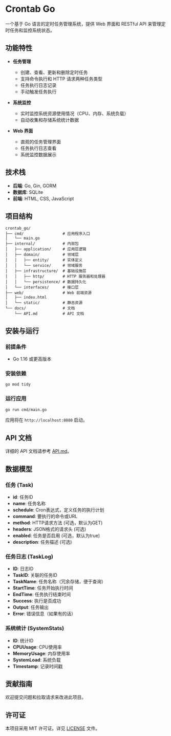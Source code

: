 # Crontab Go

一个基于 Go 语言的定时任务管理系统，提供 Web 界面和 RESTful API 来管理定时任务和监控系统状态。

## 功能特性

- **任务管理**
  - 创建、查看、更新和删除定时任务
  - 支持命令执行和 HTTP 请求两种任务类型
  - 任务执行日志记录
  - 手动触发任务执行

- **系统监控**
  - 实时监控系统资源使用情况（CPU、内存、系统负载）
  - 自动收集和存储系统统计数据

- **Web 界面**
  - 直观的任务管理界面
  - 任务执行日志查看
  - 系统监控数据展示

## 技术栈

- **后端**: Go, Gin, GORM
- **数据库**: SQLite
- **前端**: HTML, CSS, JavaScript

## 项目结构

```
crontab_go/
├── cmd/                 # 应用程序入口
│   └── main.go
├── internal/            # 内部包
│   ├── application/     # 应用层逻辑
│   ├── domain/          # 领域层
│   │   ├── entity/      # 实体定义
│   │   └── service/     # 领域服务
│   ├── infrastructure/  # 基础设施层
│   │   ├── http/        # HTTP 服务器和处理器
│   │   └── persistence/ # 数据持久化
│   └── interfaces/      # 接口层
├── web/                 # Web 前端资源
│   ├── index.html
│   └── static/          # 静态资源
└── docs/                # 文档
    └── API.md           # API 文档
```

## 安装与运行

### 前提条件

- Go 1.16 或更高版本

### 安装依赖

```bash
go mod tidy
```

### 运行应用

```bash
go run cmd/main.go
```

应用将在 `http://localhost:8080` 启动。

## API 文档

详细的 API 文档请参考 [API.md](docs/API.md)。

## 数据模型

### 任务 (Task)

- **id**: 任务ID
- **name**: 任务名称
- **schedule**: Cron表达式，定义任务的执行计划
- **command**: 要执行的命令或URL
- **method**: HTTP请求方法 (可选，默认为GET)
- **headers**: JSON格式的请求头 (可选)
- **enabled**: 任务是否启用 (可选，默认为true)
- **description**: 任务描述 (可选)

### 任务日志 (TaskLog)

- **ID**: 日志ID
- **TaskID**: 关联的任务ID
- **TaskName**: 任务名称（冗余存储，便于查询）
- **StartTime**: 任务开始执行时间
- **EndTime**: 任务执行结束时间
- **Success**: 执行是否成功
- **Output**: 任务输出
- **Error**: 错误信息（如果有的话）

### 系统统计 (SystemStats)

- **ID**: 统计ID
- **CPUUsage**: CPU使用率
- **MemoryUsage**: 内存使用率
- **SystemLoad**: 系统负载
- **Timestamp**: 记录时间戳

## 贡献指南

欢迎提交问题和拉取请求来改进此项目。

## 许可证

本项目采用 MIT 许可证。详见 [LICENSE](LICENSE) 文件。
